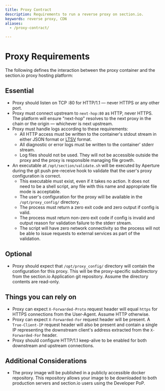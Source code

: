 ```yaml
---
title: Proxy Contract
description: Requirements to run a reverse proxy on section.io.
keywords: reverse proxy, CDN
aliases:
  - /proxy-contract/

---
```


# Proxy Requirements

The following defines the interaction between the proxy container and the section.io proxy hosting platform:

## Essential

* Proxy should listen on TCP :80 for HTTP/1.1 — never HTTPS or any other port.
* Proxy must connect upstream to `next-hop:80` as HTTP, never HTTPS. The platform will ensure "next-hop" resolves to the next proxy in the chain or the origin — whichever is next upstream.
* Proxy must handle logs according to these requirements:  
   * All HTTP access must be written to the container's stdout stream in either JSON format or [LTSV](http://ltsv.org/) format.
   * All diagnostic or error logs must be written to the container' stderr stream.
   * Log files should not be used. They will not be accessible outside the proxy and the proxy is responsible managing file growth.
* An executable at `/opt/section/validate.sh` will be executed by Aperture during the git push pre-receive hook to validate that the user's proxy configuration is correct.
  * This executable must exist, even if it takes no action. It does not need to be a shell script, any file with this name and appropriate file mode is acceptable.
  * The user's configuration for the proxy will be available in the `/opt/proxy_config/` directory.
  * The process must return a zero exit code and zero output if config is valid.
  * The process must return non-zero exit code if config is invalid and output reason for validation failure to the stderr stream.
  * The script will have zero network connectivity so the process will not be able to issue requests to external services as part of the validation.

## Optional

 * Proxy should expect that `/opt/proxy_config/` directory will contain the configuration for this proxy. This will be the proxy-specific subdirectory from the section.io Application git repository. Assume the directory contents are read-only.

## Things you can rely on

 * Proxy can expect `X-Forwarded-Proto` request header will equal `https` for HTTPS connections from the User-Agent. Assume HTTP otherwise.
 * Proxy can expect `X-Forwarded-For` request header will be present. A `True-Client-IP` request header will also be present and contain a single IP representing the downstream client's address extracted from the `X-Forwarded-For` header.
 * Proxy should configure HTTP/1.1 keep-alive to be enabled for both downstream and upstream connections.

## Additional Considerations

* The proxy image will be published in a publicly accessible docker repository. This repository allows your image to be downloaded to both production servers and section.io users using the Developer PoP.
